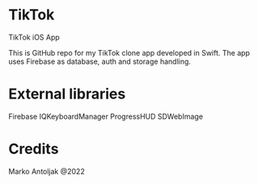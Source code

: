 # TikTok
TikTok iOS App

This is GitHub repo for my TikTok clone app developed in Swift. The app uses Firebase as database, auth and storage handling.

# External libraries
Firebase
IQKeyboardManager
ProgressHUD
SDWebImage

# Credits
Marko Antoljak @2022
